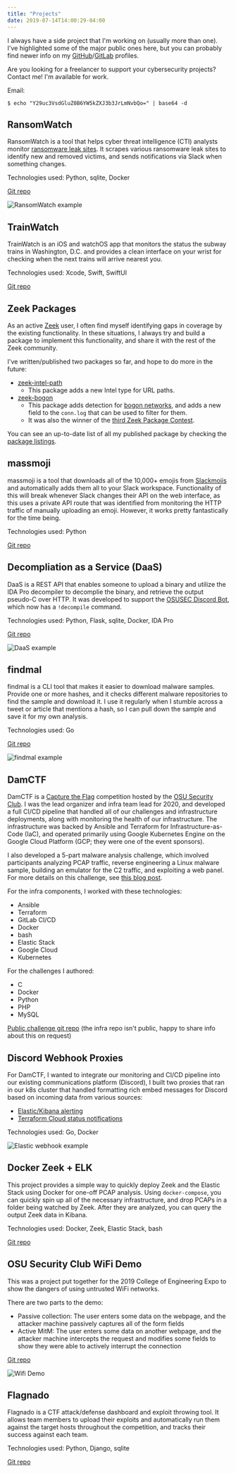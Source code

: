```yaml
---
title: "Projects"
date: 2019-07-14T14:00:29-04:00
---
```


I always have a side project that I'm working on (usually more than one). I've highlighted some of the major public ones here, but you can probably find newer info on my [GitHub](https://github.com/captainGeech42)/[GitLab](https://gitlab.com/captainGeech) profiles.

Are you looking for a freelancer to support your cybersecurity projects? Contact me! I'm available for work.

Email:

```
$ echo "Y29uc3VsdGluZ0B6YW5kZXJ3b3JrLmNvbQo=" | base64 -d
```

## RansomWatch

RansomWatch is a tool that helps cyber threat intelligence (CTI) analysts monitor [ransomware leak sites](https://www.bleepingcomputer.com/news/security/list-of-ransomware-that-leaks-victims-stolen-files-if-not-paid/). It scrapes various ransomware leak sites to identify new and removed victims, and sends notifications via Slack when something changes.

Technologies used: Python, sqlite, Docker

[Git repo](https://github.com/captainGeech42/ransomwatch)

![RansomWatch example](https://raw.githubusercontent.com/captainGeech42/ransomwatch/main/img/slack_example_new_victim.png)

## TrainWatch

TrainWatch is an iOS and watchOS app that monitors the status the subway trains in Washington, D.C. and provides a clean interface on your wrist for checking when the next trains will arrive nearest you.

Technologies used: Xcode, Swift, SwiftUI

[Git repo](https://github.com/captainGeech42/TrainWatch)

## Zeek Packages

As an active [Zeek](https://zeek.org/) user, I often find myself identifying gaps in coverage by the existing functionality. In these situations, I always try and build a package to implement this functionality, and share it with the rest of the Zeek community.

I've written/published two packages so far, and hope to do more in the future:

* [zeek-intel-path](https://github.com/captainGeech42/zeek-intel-path)
  * This package adds a new Intel type for URL paths.
* [zeek-bogon](https://github.com/captainGeech42/zeek-bogon)
  * This package adds detection for [bogon networks](https://team-cymru.com/community-services/bogon-reference/), and adds a new field to the `conn.log` that can be used to filter for them.
  * It was also the winner of the [third Zeek Package Contest](https://zeek.org/2020/07/15/zeek-package-contest-zpc-3/).

You can see an up-to-date list of all my published package by checking the [package listings](https://packages.zeek.org/packages?q=captainGeech42).

## massmoji

massmoji is a tool that downloads all of the 10,000+ emojis from [Slackmojis](https://slackmojis.com/) and automatically adds them all to your Slack workspace. Functionality of this will break whenever Slack changes their API on the web interface, as this uses a private API route that was identified from monitoring the HTTP traffic of manually uploading an emoji. However, it works pretty fantastically for the time being.

Technologies used: Python

[Git repo](https://github.com/captainGeech42/massmoji)

## Decompliation as a Service (DaaS)

DaaS is a REST API that enables someone to upload a binary and utilize the IDA Pro decompiler to decomplie the binary, and retrieve the output pseudo-C over HTTP. It was developed to support the [OSUSEC Discord Bot](https://gitlab.com/osusec/discord-bot/-/blob/master/commands/ctf.py#L89), which now has a `!decompile` command.

Technologies used: Python, Flask, sqlite, Docker, IDA Pro

[Git repo](https://github.com/captainGeech42/daas)

![DaaS example](/img/daas-example.png)

## findmal

findmal is a CLI tool that makes it easier to download malware samples. Provide one or more hashes, and it checks different malware repositories to find the sample and download it. I use it regularly when I stumble across a tweet or article that mentions a hash, so I can pull down the sample and save it for my own analysis.

Technologies used: Go

[Git repo](https://github.com/captainGeech42/findmal)

![findmal example](/img/findmal-example.png)

## DamCTF

DamCTF is a [Capture the Flag](https://ctftime.org/ctf-wtf/) competition hosted by the [OSU Security Club](https://www.osusec.org/). I was the lead organizer and infra team lead for 2020, and developed a full CI/CD pipeline that handled all of our challenges and infrastructure deployments, along with monitoring the health of our infrastructure. The infrastructure was backed by Ansible and Terraform for Infrastructure-as-Code (IaC), and operated primarily using Google Kubernetes Engine on the Google Cloud Platform (GCP; they were one of the event sponsors).

I also developed a 5-part malware analysis challenge, which involved participants analyzing PCAP traffic, reverse engineering a Linux malware sample, building an emulator for the C2 traffic, and exploiting a web panel. For more details on this challenge, see [this blog post](/blog/damctf-2020-malware/).

For the infra components, I worked with these technologies:

* Ansible
* Terraform
* GitLab CI/CD
* Docker
* bash
* Elastic Stack
* Google Cloud
* Kubernetes

For the challenges I authored:

* C
* Docker
* Python
* PHP
* MySQL

[Public challenge git repo](https://gitlab.com/osusec/damctf-2020) (the infra repo isn't public, happy to share info about this on request)

## Discord Webhook Proxies

For DamCTF, I wanted to integrate our monitoring and CI/CD pipeline into our existing communications platform (Discord), I built two proxies that ran in our k8s cluster that handled formatting rich embed messages for Discord based on incoming data from various sources:

* [Elastic/Kibana alerting](https://github.com/captainGeech42/elastic-discord-webhook-proxy)
* [Terraform Cloud status notifications](https://github.com/captainGeech42/tf-discord-webhook-proxy)

Technologies used: Go, Docker

![Elastic webhook example](https://camo.githubusercontent.com/2fea01815ff13cb26bf4f806d48b03599bcdb972bab9d2d9c9ab91a2c231d52b/68747470733a2f2f692e696d6775722e636f6d2f6d306f564a42622e706e67)

## Docker Zeek + ELK

This project provides a simple way to quickly deploy Zeek and the Elastic Stack using Docker for one-off PCAP analysis. Using `docker-compose`, you can quickly spin up all of the necessary infrastructure, and drop PCAPs in a folder being watched by Zeek. After they are analyzed, you can query the output Zeek data in Kibana.

Technologies used: Docker, Zeek, Elastic Stack, bash

[Git repo](https://github.com/captainGeech42/docker-zeek-elk)

## OSU Security Club WiFi Demo
This was a project put together for the 2019 College of Engineering Expo to show the dangers of using untrusted WiFi networks.

There are two parts to the demo:
* Passive collection: The user enters some data on the webpage, and the attacker machine passively captures all of the form fields
* Active MitM: The user enters some data on another webpage, and the attacker machine intercepts the request and modifies some fields to show they were able to actively interrupt the connection

[Git repo](https://github.com/osusec/wifi-demo/)

![Wifi Demo](/img/wifi-demo.jpg)

## Flagnado

Flagnado is a CTF attack/defense dashboard and exploit throwing tool. It allows team members to upload their exploits and automatically run them against the target hosts throughout the competition, and tracks their success against each team.

Technologies used: Python, Django, sqlite

[Git repo](https://gitlab.com/osusec/flagnado)
